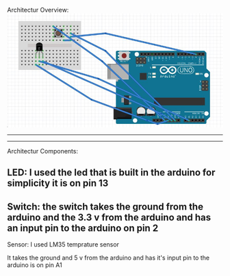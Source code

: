 Architectur Overview:
![alt text](https://github.com/omarkamel02/XIOT_FILTRATION_TASK-/blob/master/Circuit%20diagram.JPG)

-----------------------------------------
-----------------------------------------
Architectur Components:

LED: I used the led that is built in the arduino for simplicity it is on pin 13 
-------------------------------------------
Switch: the switch takes the ground from the arduino and the 3.3 v from the arduino and has an input pin to the arduino 
on pin 2
-------------------------------------------
Sensor: I used LM35 temprature sensor 

It takes the ground and 5 v from the arduino and has it's input pin to the arduino is on pin A1


